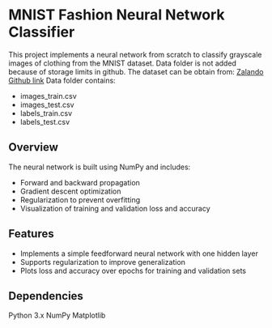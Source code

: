 # MNIST Fashion Neural Network Classifier

This project implements a neural network from scratch to classify grayscale images of clothing from the MNIST dataset. 
Data folder is not added because of storage limits in github. The dataset can be obtain from: [Zalando Github link](https://github.com/zalandoresearch/fashion-mnist)
Data folder contains:
* images_train.csv
* images_test.csv
* labels_train.csv
* labels_test.csv

## Overview
The neural network is built using NumPy and includes:

* Forward and backward propagation
* Gradient descent optimization
* Regularization to prevent overfitting
* Visualization of training and validation loss and accuracy

## Features
* Implements a simple feedforward neural network with one hidden layer
* Supports regularization to improve generalization
* Plots loss and accuracy over epochs for training and validation sets

## Dependencies
Python 3.x
NumPy
Matplotlib
